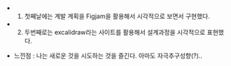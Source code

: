 * 1. 첫째날에는 계발 계획을 Figjam을 활용해서 시각적으로 보면서 구현했다.
* 2. 두번째로는 excalidraw라는 사이트를 활용해서 설계과정을 시각적으로 표현했다.
 
* 느낀점 : 나는 새로운 것을 시도하는 것을 즐긴다. 아마도 자극추구성향(?)..

